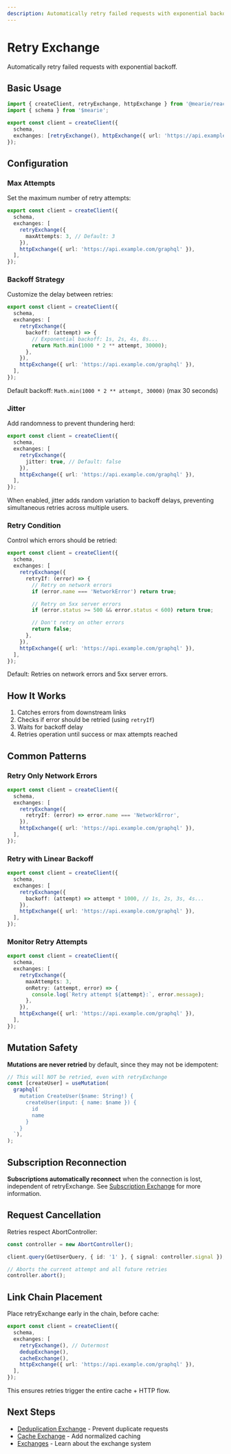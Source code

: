 ```yaml
---
description: Automatically retry failed requests with exponential backoff. Configure max attempts, backoff strategy, jitter, and retry conditions for network errors.
---
```


# Retry Exchange

Automatically retry failed requests with exponential backoff.

## Basic Usage

```typescript
import { createClient, retryExchange, httpExchange } from '@mearie/react'; // or @mearie/vue, @mearie/svelte, @mearie/solid
import { schema } from '$mearie';

export const client = createClient({
  schema,
  exchanges: [retryExchange(), httpExchange({ url: 'https://api.example.com/graphql' })],
});
```

## Configuration

### Max Attempts

Set the maximum number of retry attempts:

```typescript
export const client = createClient({
  schema,
  exchanges: [
    retryExchange({
      maxAttempts: 3, // Default: 3
    }),
    httpExchange({ url: 'https://api.example.com/graphql' }),
  ],
});
```

### Backoff Strategy

Customize the delay between retries:

```typescript
export const client = createClient({
  schema,
  exchanges: [
    retryExchange({
      backoff: (attempt) => {
        // Exponential backoff: 1s, 2s, 4s, 8s...
        return Math.min(1000 * 2 ** attempt, 30000);
      },
    }),
    httpExchange({ url: 'https://api.example.com/graphql' }),
  ],
});
```

Default backoff: `Math.min(1000 * 2 ** attempt, 30000)` (max 30 seconds)

### Jitter

Add randomness to prevent thundering herd:

```typescript
export const client = createClient({
  schema,
  exchanges: [
    retryExchange({
      jitter: true, // Default: false
    }),
    httpExchange({ url: 'https://api.example.com/graphql' }),
  ],
});
```

When enabled, jitter adds random variation to backoff delays, preventing simultaneous retries across multiple users.

### Retry Condition

Control which errors should be retried:

```typescript
export const client = createClient({
  schema,
  exchanges: [
    retryExchange({
      retryIf: (error) => {
        // Retry on network errors
        if (error.name === 'NetworkError') return true;

        // Retry on 5xx server errors
        if (error.status >= 500 && error.status < 600) return true;

        // Don't retry on other errors
        return false;
      },
    }),
    httpExchange({ url: 'https://api.example.com/graphql' }),
  ],
});
```

Default: Retries on network errors and 5xx server errors.

## How It Works

1. Catches errors from downstream links
2. Checks if error should be retried (using `retryIf`)
3. Waits for backoff delay
4. Retries operation until success or max attempts reached

## Common Patterns

### Retry Only Network Errors

```typescript
export const client = createClient({
  schema,
  exchanges: [
    retryExchange({
      retryIf: (error) => error.name === 'NetworkError',
    }),
    httpExchange({ url: 'https://api.example.com/graphql' }),
  ],
});
```

### Retry with Linear Backoff

```typescript
export const client = createClient({
  schema,
  exchanges: [
    retryExchange({
      backoff: (attempt) => attempt * 1000, // 1s, 2s, 3s, 4s...
    }),
    httpExchange({ url: 'https://api.example.com/graphql' }),
  ],
});
```

### Monitor Retry Attempts

```typescript
export const client = createClient({
  schema,
  exchanges: [
    retryExchange({
      maxAttempts: 3,
      onRetry: (attempt, error) => {
        console.log(`Retry attempt ${attempt}:`, error.message);
      },
    }),
    httpExchange({ url: 'https://api.example.com/graphql' }),
  ],
});
```

## Mutation Safety

**Mutations are never retried** by default, since they may not be idempotent:

```typescript
// This will NOT be retried, even with retryExchange
const [createUser] = useMutation(
  graphql(`
    mutation CreateUser($name: String!) {
      createUser(input: { name: $name }) {
        id
        name
      }
    }
  `),
);
```

## Subscription Reconnection

**Subscriptions automatically reconnect** when the connection is lost, independent of retryExchange. See [Subscription Exchange](/exchanges/subscription) for more information.

## Request Cancellation

Retries respect AbortController:

```typescript
const controller = new AbortController();

client.query(GetUserQuery, { id: '1' }, { signal: controller.signal });

// Aborts the current attempt and all future retries
controller.abort();
```

## Link Chain Placement

Place retryExchange early in the chain, before cache:

```typescript
export const client = createClient({
  schema,
  exchanges: [
    retryExchange(), // Outermost
    dedupExchange(),
    cacheExchange(),
    httpExchange({ url: 'https://api.example.com/graphql' }),
  ],
});
```

This ensures retries trigger the entire cache + HTTP flow.

## Next Steps

- [Deduplication Exchange](/exchanges/dedup) - Prevent duplicate requests
- [Cache Exchange](/exchanges/cache) - Add normalized caching
- [Exchanges](/guides/exchanges) - Learn about the exchange system
